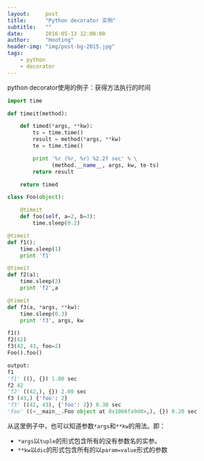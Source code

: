 ```yaml
---
layout:     post
title:      "Python decorator 实例"
subtitle:   ""
date:       2016-05-13 12:00:00
author:     "Hooting"
header-img: "img/post-bg-2015.jpg"
tags:
    - python
    - decorator
---
```




python decorator使用的例子：获得方法执行的时间

```python
import time                                                

def timeit(method):

    def timed(*args, **kw):
        ts = time.time()
        result = method(*args, **kw)
        te = time.time()

        print '%r (%r, %r) %2.2f sec' % \
              (method.__name__, args, kw, te-ts)
        return result

    return timed

class Foo(object):

    @timeit
    def foo(self, a=2, b=3):
        time.sleep(0.2)

@timeit
def f1():
    time.sleep(1)
    print 'f1'

@timeit
def f2(a):
    time.sleep(2)
    print 'f2',a

@timeit
def f3(a, *args, **kw):
    time.sleep(0.3)
    print 'f3', args, kw

f1()
f2(42)
f3(42, 43, foo=2)
Foo().foo()

output:
f1
'f1' ((), {}) 1.00 sec
f2 42
'f2' ((42,), {}) 2.00 sec
f3 (43,) {'foo': 2}
'f3' ((42, 43), {'foo': 2}) 0.30 sec
'foo' ((<__main__.Foo object at 0x1066fa9d0>,), {}) 0.20 sec
```

从这里例子中，也可以知道参数`*args`和`**kw`的用法。即：

 - `*args`以`tuple`的形式包含所有的没有参数名的实参。
 - `**kw`以`dic`的形式包含所有的以`param=value`形式的参数
